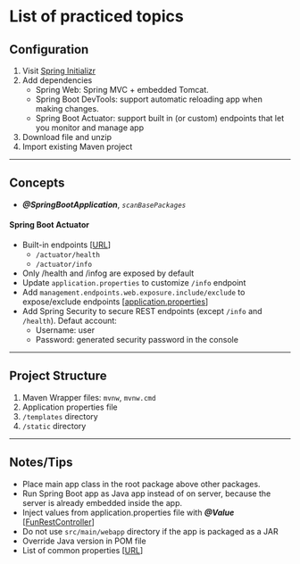 # List of practiced topics

## Configuration
1. Visit [Spring Initializr](https://start.spring.io/)
2. Add dependencies
   - Spring Web: Spring MVC + embedded Tomcat.
   - Spring Boot DevTools: support automatic reloading app when making changes.
   - Spring Boot Actuator: support built in (or custom) endpoints that let you monitor and manage app
3. Download file and unzip
4. Import existing Maven project

---

## Concepts
- *__@SpringBootApplication__*, *```scanBasePackages```*
#### Spring Boot Actuator
- Built-in endpoints 
[[URL](https://docs.spring.io/spring-boot/docs/1.5.x/reference/html/production-ready-endpoints.html)]
  - ```/actuator/health```
  - ```/actuator/info```
- Only /health and /infog are exposed by default
- Update ```application.properties``` to customize ```/info``` endpoint  
- Add ```management.endpoints.web.exposure.include/exclude``` to expose/exclude endpoints 
[[application.properties](https://github.com/cpulover-practice/spring-boot/blob/master/src/main/resources/application.properties)]
- Add Spring Security to secure REST endpoints (except ```/info``` and ```/health```). Defaut account:
  - Username: user
  - Password: generated security password in the console

---

## Project Structure
1. Maven Wrapper files: ```mvnw```, ```mvnw.cmd```
2. Application properties file
3. ```/templates``` directory
4. ```/static``` directory

---

## Notes/Tips
- Place main app class in the root package above other packages.
- Run Spring Boot app as Java app instead of on server, because the server is already embedded inside the app.
- Inject values from application.properties file with *__@Value__* 
[[FunRestController](https://github.com/cpulover-practice/spring-boot/blob/master/src/main/java/com/cpulover/springboot/rest/FunRestController.java)]
- Do not use ```src/main/webapp``` directory if the app is packaged as a JAR
- Override Java version in POM file
- List of common properties 
[[URL](https://docs.spring.io/spring-boot/docs/current/reference/html/appendix-application-properties.html#common-application-properties)]



